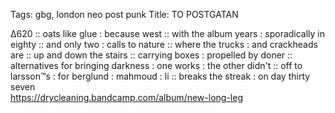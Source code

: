 Tags: gbg, london neo post punk
Title: TO POSTGATAN
  
∆620 :: oats like glue : because west :: with the album years : sporadically in eighty :: and only two : calls to nature :: where the trucks : and crackheads are :: up and down the stairs :: carrying boxes : propelled by doner :: alternatives for bringing darkness : one works : the other didn't :: off to larsson™s : for berglund : mahmoud : li :: breaks the streak : on day thirty seven  
<https://drycleaning.bandcamp.com/album/new-long-leg>  
